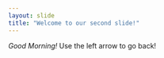 ```yaml
---
layout: slide
title: "Welcome to our second slide!"
---
```

*Good Morning!*
Use the left arrow to go back!
